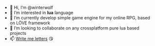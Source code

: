 - 👋 Hi, I’m @winterwolf
- 👀 I’m interested in **lua** language
- 🌱 I’m currently develop simple game engine for my online RPG, based on LÖVE framework
- 💞️ I’m looking to collaborate on any crossplatform pure lua based projects
- 📫 [Write me letters](mailto:luarocks@pm.me) 😘

<!---
winterwolf/winterwolf is a ✨ special ✨ repository because its `README.md` (this file) appears on your GitHub profile.
You can click the Preview link to take a look at your changes.
--->
